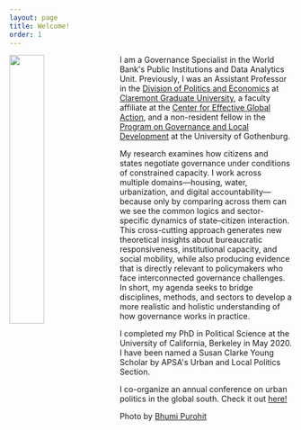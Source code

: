 ```yaml
---
layout: page
title: Welcome!
order: 1
---
```


<!-- Google tag (gtag.js) -->
<script async src="https://www.googletagmanager.com/gtag/js?id=G-95H7WJPKDP"></script>
<script>
  window.dataLayer = window.dataLayer || [];
  function gtag(){dataLayer.push(arguments);}
  gtag('js', new Date());

  gtag('config', 'G-95H7WJPKDP');
</script>
<img style="float: left;padding-right: 20px;" src="picture2.png"  width="35%" height="35%">


 I am a Governance Specialist in the World Bank's Public Institutions and Data Analytics Unit. Previously, I was an Assistant Professor in the [Division of Politics and Economics](https://www.cgu.edu/school/ssspe/division-of-politics-economics/) at [Claremont Graduate University](https://www.cgu.edu), a faculty affiliate at the [Center for Effective Global Action](https://cega.berkeley.edu), and a non-resident fellow in the [Program on Governance and Local Development](https://gld.gu.se) at the University of Gothenburg.


My research examines how citizens and states negotiate governance under conditions of constrained capacity. I  work across multiple domains—housing, water, urbanization, and digital accountability—because only by comparing across them can we see the common logics and sector-specific dynamics of state–citizen interaction. This cross-cutting approach generates new theoretical insights about bureaucratic responsiveness, institutional capacity, and social mobility, while also producing evidence that is directly relevant to policymakers who face interconnected governance challenges. In short, my agenda seeks to bridge disciplines, methods, and sectors to develop a more realistic and holistic understanding of how governance works in practice.

I completed my PhD in Political Science at the University of California, Berkeley in May 2020. I have been named a Susan Clarke Young Scholar by APSA's Urban and Local Politics Section. 

I co-organize an annual conference on urban politics in the global south. Check it out [here!](https://www.globalsouthurbanpolitics.com)




Photo by [Bhumi Purohit](https://www.bhumipurohit.com)



